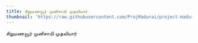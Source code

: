 ```yaml
---
title: சிறுமணவூர் முனிசாமி முதலியார்
thumbnail: 'https://raw.githubusercontent.com/ProjMadurai/project-madurai-website/main/site/static/images/Man_icon.svg'
---
```


சிறுமணவூர் முனிசாமி முதலியார்
